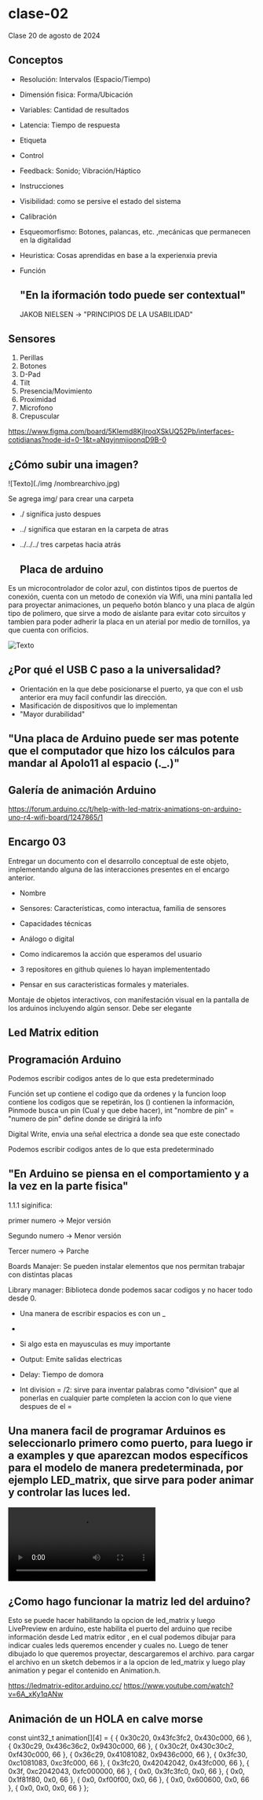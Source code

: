 # clase-02

Clase 20 de agosto de 2024

## Conceptos
- Resolución: Intervalos (Espacio/Tiempo)
- Dimensión fisica: Forma/Ubicación
- Variables: Cantidad de resultados
- Latencia: Tiempo de respuesta
- Etiqueta
- Control                
- Feedback: Sonido; Vibración/Háptico
- Instrucciones
- Visibilidad: como se persive el estado del sistema
- Calibración
- Esqueomorfismo: Botones, palancas, etc. ,mecánicas que permanecen en la digitalidad
- Heuristica: Cosas aprendidas en base a la experienxia previa
- Función
  
  ## "En la iformación todo puede ser contextual"

  JAKOB NIELSEN -> "PRINCIPIOS DE LA USABILIDAD"

## Sensores 
1. Perillas
2. Botones
3. D-Pad
4. Tilt
5. Presencia/Movimiento
6. Proximidad
7. Microfono
8. Crepuscular

https://www.figma.com/board/5KIemd8KjIroqXSkUQ52Pb/interfaces-cotidianas?node-id=0-1&t=aNqyjnmjioonqD9B-0

## ¿Cómo subir una imagen?

![Texto](./img /nombrearchivo.jpg)

 Se agrega img/ para crear una carpeta
 
- ./ significa justo despues
- ../ significa que estaran en la carpeta de atras
- ../../../ tres carpetas hacia atrás

  ## Placa de arduino
Es un microcontrolador de color azul, con distintos tipos de puertos de conexión, cuenta con un metodo de conexión vía Wifi, una mini pantalla led para proyectar animaciones, un pequeño botón blanco y una placa de algún tipo de polimero, que sirve a modo de aislante para evitar coto sircuitos y tambien para poder adherir la placa en un aterial por medio de tornillos, ya que cuenta con orificios.

![Texto](./Arduino.jpg)

## ¿Por qué el USB C paso a la universalidad?

- Orientación en la que debe posicionarse el puerto, ya que con el usb anterior era muy facil confundir las dirección.
- Masificación de dispositivos que lo implementan
- "Mayor durabilidad"

## "Una placa de Arduino puede ser mas potente que el computador que hizo los cálculos para mandar al Apolo11 al espacio (._.)"


  ## Galería de animación Arduino
  https://forum.arduino.cc/t/help-with-led-matrix-animations-on-arduino-uno-r4-wifi-board/1247865/1 

  ## Encargo 03
  Entregar un documento con el desarrollo conceptual de este objeto, implementando alguna de las interacciones presentes en el encargo anterior.
  
  - Nombre
    
  - Sensores: Características, como interactua, familia de sensores
    
  - Capacidades técnicas
    
  - Análogo o digital

  - Como indicaremos la acción que esperamos del usuario

  - 3 repositores en github quienes lo hayan implemententado

  - Pensar en sus caracteristicas formales y materiales.
  
  Montaje de objetos interactivos, con manifestación visual en la pantalla de los arduinos incluyendo algún sensor. Debe ser elegante

  ## Led Matrix edition 

## Programación Arduino

Podemos escribir codigos antes de lo que esta predeterminado

Función set up contiene el codigo que da ordenes y la funcion loop contiene los codigos que se repetirán, los () contienen la información,  Pinmode busca un pin (Cual y que debe hacer), int "nombre de pin" = "numero de pin" define donde se dirigirá la info

Digital Write, envia una señal electrica a donde sea que este conectado 

Podemos escribir codigos antes de lo que esta predeterminado

## "En Arduino se piensa en el comportamiento y a la vez en la parte fisica"

1.1.1 siginifica:

primer numero -> Mejor versión

Segundo numero -> Menor versión

Tercer numero -> Parche

Boards Manajer: Se pueden instalar elementos que nos permitan trabajar con distintas placas

Library manager: Biblioteca donde podemos sacar codigos y no hacer todo desde 0.

- Una manera de escribir espacios es con un _
- 
- Si algo esta en mayusculas es muy importante

- Output: Emite salidas electricas

- Delay: Tiempo de domora

- Int division = /2: sirve para inventar palabras como "division" que al ponerlas en cualquier parte completen la accion con lo que viene despues de el =

## Una manera facil de programar Arduinos es seleccionarlo primero como puerto, para luego ir a examples y que aparezcan modos específicos para el modelo de manera predeterminada, por ejemplo LED_matrix, que sirve para poder animar y controlar las luces led.


![VideoArduino](./videoArduino.mp4) 

## ¿Como hago funcionar la matriz led del arduino?

Esto se puede hacer habilitando la opcion de led_matrix y luego LivePreview en arduino, este habilita el puerto del arduino que recibe información desde Led matrix editor , en el cual podemos dibujar para indicar cuales leds queremos encender y cuales no. Luego de tener dibujado lo que queremos proyectar, descargaremos el archivo. para  cargar el archivo en un sketch debemos ir a la opcion de led_matrix y luego play animation y pegar el contenido en Animation.h.

https://ledmatrix-editor.arduino.cc/
https://www.youtube.com/watch?v=6A_xKy1qANw

## Animación de un HOLA en calve morse

const uint32_t animation[][4] = {
	{
		0x30c20,
		0x43fc3fc2,
		0x430c000,
		66
	},
	{
		0x30c29,
		0x436c36c2,
		0x9430c000,
		66
	},
	{
		0x30c2f,
		0x430c30c2,
		0xf430c000,
		66
	},
	{
		0x36c29,
		0x41081082,
		0x9436c000,
		66
	},
	{
		0x3fc30,
		0xc1081083,
		0xc3fc000,
		66
	},
	{
		0x3fc20,
		0x42042042,
		0x43fc000,
		66
	},
	{
		0x3f,
		0xc2042043,
		0xfc000000,
		66
	},
	{
		0x0,
		0x3fc3fc0,
		0x0,
		66
	},
	{
		0x0,
		0x1f81f80,
		0x0,
		66
	},
	{
		0x0,
		0xf00f00,
		0x0,
		66
	},
	{
		0x0,
		0x600600,
		0x0,
		66
	},
	{
		0x0,
		0x0,
		0x0,
		66
	}
};







